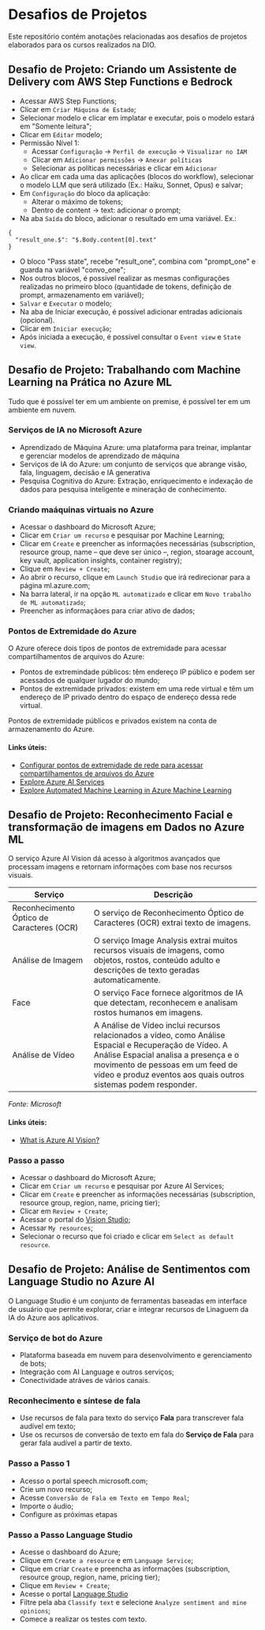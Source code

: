 # Desafios de Projetos
Este repositório contém anotações relacionadas aos desafios de projetos elaborados para os cursos realizados na DIO.

## Desafio de Projeto: Criando um Assistente de Delivery com AWS Step Functions e Bedrock

- Acessar AWS Step Functions;
- Clicar em `Criar Máquina de Estado`;
- Selecionar modelo e clicar em implatar e executar, pois o modelo estará em "Somente leitura";
- Clicar em `Editar` modelo;
- Permissão Nível 1:
  * Acessar `Configuração` → `Perfil de execução` → `Visualizar no IAM`
  * Clicar em `Adicionar permissões` → `Anexar políticas`
  * Selecionar as políticas necessárias e clicar em `Adicionar`
- Ao clicar em cada uma das aplicações (blocos do workflow), selecionar o modelo LLM que será utilizado (Ex.: Haiku, Sonnet, Opus) e salvar;
- Em `Configuração` do bloco da aplicação:
  * Alterar o máximo de tokens;
  * Dentro de content → text: adicionar o prompt;
- Na aba `Saída` do bloco, adicionar o resultado em uma variável. Ex.:
```
{
  "result_one.$": "$.Body.content[0].text"
}
```
- O bloco "Pass state", recebe "result_one", combina com "prompt_one" e guarda na variável "convo_one";
- Nos outros blocos, é possível realizar as mesmas configurações realizadas no primeiro bloco (quantidade de tokens, definição de prompt, armazenamento em variável);
- `Salvar` e `Executar` o modelo;
- Na aba de Iniciar execução, é possível adicionar entradas adicionais (opcional).
- Clicar em `Iniciar execução`;
- Após iniciada a execução, é possível consultar o `Event view` e `State view`.

## Desafio de Projeto: Trabalhando com Machine Learning na Prática no Azure ML 

Tudo que é possível ter em um ambiente on premise, é possível ter em um ambiente em nuvem.

### Serviços de IA no Microsoft Azure
- Aprendizado de Máquina Azure: uma plataforma para treinar, implantar e gerenciar modelos de aprendizado de máquina
- Serviços de IA do Azure: um conjunto de serviços que abrange visão, fala, linguagem, decisão e IA generativa
- Pesquisa Cognitiva do Azure: Extração, enriquecimento e indexação de dados para pesquisa inteligente e mineração de conhecimento.

### Criando maáquinas virtuais no Azure

- Acessar o dashboard do Microsoft Azure;
- Clicar em `Criar um recurso` e pesquisar por Machine Learning;
- Clicar em `Create` e preencher as informações necessárias (subscription, resource group, name – que deve ser único –, region, stoarage account, key vault, application insights, container registry);
- Clique em `Review + Create`;
- Ao abrir o recurso, clique em `Launch Studio` que irá redirecionar para a página ml.azure.com;
- Na barra lateral, ir na opção `ML automatizado` e clicar em `Novo trabalho de ML automatizado`;
- Preencher as informaçãoes para criar ativo de dados;

### Pontos de Extremidade do Azure
O Azure oferece dois tipos de pontos de extremidade para acessar compartilhamentos de arquivos do Azure:
- Pontos de extremindade públicos: têm endereço IP público e podem ser acessados de qualquer lugador do mundo;
- Pontos de extremidade privados: existem em uma rede virtual e têm um endereço de IP privado dentro do espaço de endereço dessa rede virtual.

Pontos de extremidade públicos e privados existem na conta de armazenamento do Azure. 

#### Links úteis:

- [Configurar pontos de extremidade de rede para acessar compartilhamentos de arquivos do Azure](https://learn.microsoft.com/pt-br/azure/storage/files/storage-files-networking-endpoints?tabs=azure-portal)
- [Explore Azure AI Services](https://microsoftlearning.github.io/mslearn-ai-fundamentals/Instructions/Labs/02-content-safety.html)
- [Explore Automated Machine Learning in Azure Machine Learning](https://microsoftlearning.github.io/mslearn-ai-fundamentals/Instructions/Labs/01-machine-learning.html)

## Desafio de Projeto: Reconhecimento Facial e transformação de imagens em Dados no Azure ML 

O serviço Azure AI Vision dá acesso à algoritmos avançados que processam imagens e retornam informações com base nos recursos visuais. 

| Serviço | Descrição |
|---------|-----------|
| Reconhecimento Óptico de Caracteres (OCR) | O serviço de Reconhecimento Óptico de Caracteres (OCR) extrai texto de imagens. |
| Análise de Imagem | O serviço Image Analysis extrai muitos recursos visuais de imagens, como objetos, rostos, conteúdo adulto e descrições de texto geradas automaticamente. |
| Face | O serviço Face fornece algoritmos de IA que detectam, reconhecem e analisam rostos humanos em imagens. |
| Análise de Vídeo | A Análise de Vídeo inclui recursos relacionados a vídeo, como Análise Espacial e Recuperação de Vídeo. A Análise Espacial analisa a presença e o movimento de pessoas em um feed de vídeo e produz eventos aos quais outros sistemas podem responder. |
*Fonte: Microsoft*


#### Links úteis:
- [What is Azure AI Vision?](https://learn.microsoft.com/en-us/azure/ai-services/computer-vision/overview)

### Passo a passo
- Acessar o dashboard do Microsoft Azure;
- Clicar em `Criar um recurso` e pesquisar por Azure AI Services;
- Clicar em `Create` e preencher as informações necessárias (subscription, resource group, region, name, pricing tier);
- Clicar em `Review + Create`;
- Acessar o portal do [Vision Studio](http://portal.vision.cognitive.azure.com);
- Acessar `My resources`;
- Selecionar o recurso que foi criado e clicar em `Select as default resource`.

## Desafio de Projeto: Análise de Sentimentos com Language Studio no Azure AI

O Language Studio é um conjunto de ferramentas baseadas em interface de usuário que permite explorar, criar e integrar recursos de Linaguem da IA do Azure aos aplicativos. 

### Serviço de bot do Azure
- Plataforma baseada em nuvem para desenvolvimento e gerenciamento de bots;
- Integração com AI Language e outros serviços;
- Conectividade atráves de vários canais.

### Reconhecimento e síntese de fala
- Use recursos de fala para texto do serviço **Fala** para transcrever fala audível em texto;
- Use os recursos de conversão de texto em fala do **Serviço de Fala** para gerar fala audível a partir de texto.

### Passo a Passo 1
- Acesso o portal speech.microsoft.com;
- Crie um novo recurso;
- Acesse `Conversão de Fala em Texto em Tempo Real`;
- Importe o áudio;
- Configure as próximas etapas

### Passo a Passo Language Studio
- Acesse o dashboard do Azure;
- Clique em `Create a resource` e em `Language Service`;
- Clique em criar `Create` e preencha as informações (subscription, resource group, region, name, pricing tier);
- Clique em `Review + Create`;
- Acesse o portal [Language Studio](http://language.cognitive.azure.com)
- Filtre pela aba `Classify text` e selecione `Analyze sentiment and mine opinions`;
- Comece a realizar os testes com texto. 


